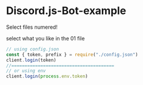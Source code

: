 # Discord.js-Bot-example

Select files numered!

select what you like in the 01 file

```js
// using config.json
const { token, prefix } = require("./config.json")
client.login(token)
//=======================================
// or using env
client.login(process.env.token)
```

